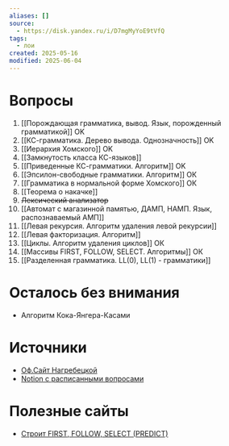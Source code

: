 ```yaml
---
aliases: []
source:
  - https://disk.yandex.ru/i/D7mgMyYoE9tVfQ
tags:
  - лои
created: 2025-05-16
modified: 2025-06-04
---
```

# Вопросы
1. [[Порождающая грамматика, вывод. Язык, порожденный грамматикой]] OK
2. [[КС-грамматика. Дерево вывода. Однозначность]] OK
3. [[Иерархия Хомского]] OK
4. [[Замкнутость класса КС-языков]]
5. [[Приведенные КС-грамматики. Алгоритм]] OK
6. [[Эпсилон-свободные грамматики. Алгоритм]] ОК
7. [[Грамматика в нормальной форме Хомского]] ОК
8. [[Теорема о накачке]]
9. ~~Лексический анализатор~~
10. [[Автомат с магазинной памятью, ДАМП, НАМП. Язык, распознаваемый АМП]]
11. [[Левая рекурсия. Алгоритм удаления левой рекурсии]]
12. [[Левая факторизация. Алгоритм]]
13. [[Циклы. Алгоритм удаления циклов]] ОК
14. [[Массивы FIRST, FOLLOW, SELECT. Алгоритмы]] ОК
15. [[Разделенная грамматика. LL(0), LL(1) - грамматики]]
# Осталось без внимания
- Алгоритм Кока-Янгера-Касами
# Источники
- [Оф.Сайт Нагребецкой](https://kadm.kmath.ru/pages.php?id=nagrebetskaya_lectures_loi)
- [Notion с расписанными вопросами](https://island-rib-f07.notion.site/3-cb2dbae246384db8905f649c341e0a1a)
# Полезные сайты
- [Строит FIRST, FOLLOW, SELECT (PREDICT)](http://hackingoff.com/compilers/predict-first-follow-set)


